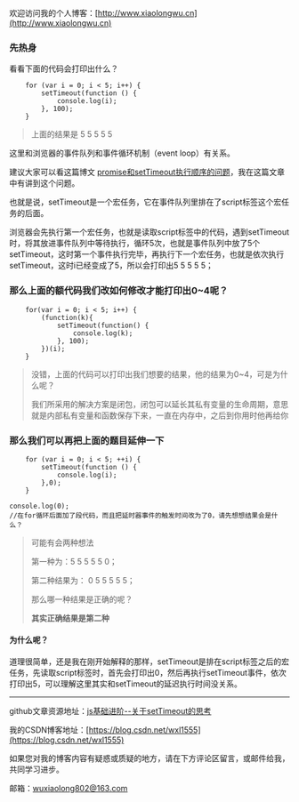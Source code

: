 欢迎访问我的个人博客：[http://www.xiaolongwu.cn](http://www.xiaolongwu.cn)

### 先热身
看看下面的代码会打印出什么？

```
    for (var i = 0; i < 5; i++) {
	  	setTimeout(function () {
	   		console.log(i);
	  	}, 100);
	}
```

> 上面的结果是 5  5  5  5  5
 
 这里和浏览器的事件队列和事件循环机制（event loop）有关系。
 
 建议大家可以看这篇博文 [promise和setTimeout执行顺序的问题](https://blog.csdn.net/wxl1555/article/details/80054538)，我在这篇文章中有讲到这个问题。

也就是说，setTimeout是一个宏任务，它在事件队列里排在了script标签这个宏任务的后面。

浏览器会先执行第一个宏任务，也就是读取script标签中的代码，遇到setTimeout时，将其放进事件队列中等待执行，循环5次，也就是事件队列中放了5个setTimeout，这时第一个事件执行完毕，再执行下一个宏任务，也就是依次执行setTimeout，这时i已经变成了5，所以会打印出5 5 5 5 5；

### 那么上面的额代码我们改如何修改才能打印出0~4呢？

```
	for(var i = 0; i < 5; i++) {
		(function(k){				
			setTimeout(function() {
				console.log(k);
			}, 100);
		})(i);
	}
```

> 没错，上面的代码可以打印出我们想要的结果，他的结果为0~4，可是为什么呢？
> 
> 我们所采用的解决方案是闭包，闭包可以延长其私有变量的生命周期，意思就是内部私有变量和函数保存下来，一直在内存中，之后到你用时他再给你

### 那么我们可以再把上面的题目延伸一下

```
    for (var i = 0; i < 5; ++i) {
	  	setTimeout(function () {
	   		console.log(i);
	  	},0);
	}
		
console.log(0);
//在for循环后面加了段代码，而且把延时器事件的触发时间改为了0，请先想想结果会是什么？
```

> 可能有会两种想法
> 
> 第一种为：5  5  5  5   5  0；
> 
> 第二种结果为： 0 5  5  5  5   5；
> 
> 那么哪一种结果是正确的呢？
> 
> **其实正确结果是第二种**
> 
#### 为什么呢？

道理很简单，还是我在刚开始解释的那样，setTimeout是排在script标签之后的宏任务，先读取script标签时，首先会打印出0，然后再执行setTimeout事件，依次打印出5，可以理解这里其实和setTimeout的延迟执行时间没关系。


---
github文章资源地址：[js基础进阶--关于setTimeout的思考]()

我的CSDN博客地址：[https://blog.csdn.net/wxl1555](https://blog.csdn.net/wxl1555)

如果您对我的博客内容有疑惑或质疑的地方，请在下方评论区留言，或邮件给我，共同学习进步。

邮箱：wuxiaolong802@163.com




